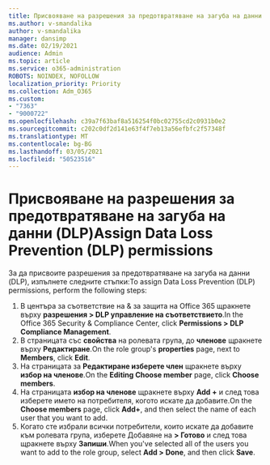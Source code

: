 ```yaml
---
title: Присвояване на разрешения за предотвратяване на загуба на данни (DLP)
ms.author: v-smandalika
author: v-smandalika
manager: dansimp
ms.date: 02/19/2021
audience: Admin
ms.topic: article
ms.service: o365-administration
ROBOTS: NOINDEX, NOFOLLOW
localization_priority: Priority
ms.collection: Adm_O365
ms.custom:
- "7363"
- "9000722"
ms.openlocfilehash: c39a7f63baf8a516254f0bc02755cd2c0931b0e2
ms.sourcegitcommit: c202c0df2d141e63f4f7eb13a56efbfc2f57348f
ms.translationtype: MT
ms.contentlocale: bg-BG
ms.lasthandoff: 03/05/2021
ms.locfileid: "50523516"
---
```

# <a name="assign-data-loss-prevention-dlp-permissions"></a><span data-ttu-id="84329-102">Присвояване на разрешения за предотвратяване на загуба на данни (DLP)</span><span class="sxs-lookup"><span data-stu-id="84329-102">Assign Data Loss Prevention (DLP) permissions</span></span>

<span data-ttu-id="84329-103">За да присвоите разрешения за предотвратяване на загуба на данни (DLP), изпълнете следните стъпки:</span><span class="sxs-lookup"><span data-stu-id="84329-103">To assign Data Loss Prevention (DLP) permissions, perform the following steps:</span></span>

1. <span data-ttu-id="84329-104">В центъра за съответствие на & за защита на Office 365 щракнете върху **разрешения > DLP управление на съответствието**.</span><span class="sxs-lookup"><span data-stu-id="84329-104">In the Office 365 Security & Compliance Center, click **Permissions > DLP Compliance Management**.</span></span>
2. <span data-ttu-id="84329-105">В страницата със **свойства** на ролевата група, до **членове** щракнете върху **Редактиране**.</span><span class="sxs-lookup"><span data-stu-id="84329-105">On the role group's **properties** page, next to **Members**, click **Edit**.</span></span>
3. <span data-ttu-id="84329-106">На страницата за **Редактиране изберете член** щракнете върху **избор на членове**.</span><span class="sxs-lookup"><span data-stu-id="84329-106">On the **Editing Choose member** page, click **Choose members**.</span></span>
4. <span data-ttu-id="84329-107">На страницата **избор на членове** щракнете върху **Add +** и след това изберете името на потребителя, когото искате да добавите.</span><span class="sxs-lookup"><span data-stu-id="84329-107">On the **Choose members** page, click **Add+**, and then select the name of each user that you want to add.</span></span>
5. <span data-ttu-id="84329-108">Когато сте избрали всички потребители, които искате да добавите към ролевата група, изберете Добавяне на **> Готово** и след това щракнете върху **Запиши**.</span><span class="sxs-lookup"><span data-stu-id="84329-108">When you've selected all of the users you want to add to the role group, select **Add > Done**, and then click **Save**.</span></span>
